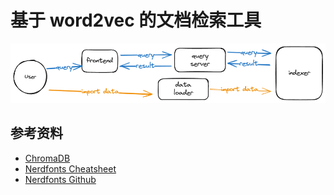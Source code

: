 # 基于 word2vec 的文档检索工具

![](./docs/modules.png)

## 参考资料

- [ChromaDB](https://docs.trychroma.com/)
- [Nerdfonts Cheatsheet](https://www.nerdfonts.com/cheat-sheet)
- [Nerdfonts Github](https://github.com/ryanoasis/nerd-fonts)
